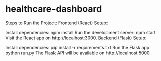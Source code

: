 # healthcare-dashboard

Steps to Run the Project:
Frontend (React) Setup:

Install dependencies: npm install
Run the development server: npm start
Visit the React app on http://localhost:3000.
Backend (Flask) Setup:

Install dependencies: pip install -r requirements.txt
Run the Flask app: python run.py
The Flask API will be available on http://localhost:5000.
